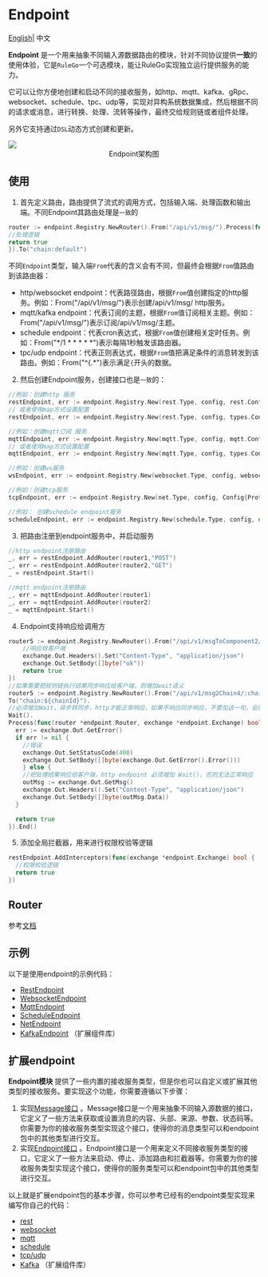 # Endpoint

[English](README.md)| 中文

**Endpoint** 是一个用来抽象不同输入源数据路由的模块，针对不同协议提供**一致**的使用体验，它是`RuleGo`一个可选模块，能让RuleGo实现独立运行提供服务的能力。

它可以让你方便地创建和启动不同的接收服务，如http、mqtt、kafka、gRpc、websocket、schedule、tpc、udp等，实现对异构系统数据集成，然后根据不同的请求或消息，进行转换、处理、流转等操作，最终交给规则链或者组件处理。

另外它支持通过`DSL`动态方式创建和更新。

<img src="../doc/imgs/endpoint/endpoint.png">
<div style="text-align: center;">Endpoint架构图</div>

## 使用

1. 首先定义路由，路由提供了流式的调用方式，包括输入端、处理函数和输出端。不同Endpoint其路由处理是`一致`的

```go
router := endpoint.Registry.NewRouter().From("/api/v1/msg/").Process(func(exchange *endpoint.Exchange) bool {
//处理逻辑
return true
}).To("chain:default")
```
不同`Endpoint`类型，输入端`From`代表的含义会有不同，但最终会根据`From`值路由到该路由器：
- http/websocket endpoint：代表路径路由，根据`From`值创建指定的http服务。例如：From("/api/v1/msg/")表示创建/api/v1/msg/ http服务。
- mqtt/kafka endpoint：代表订阅的主题，根据`From`值订阅相关主题。例如：From("/api/v1/msg/")表示订阅/api/v1/msg/主题。
- schedule endpoint：代表cron表达式，根据`From`值创建相关定时任务。例如：From("*/1 * * * * *")表示每隔1秒触发该路由器。
- tpc/udp endpoint：代表正则表达式，根据`From`值把满足条件的消息转发到该路由。例如：From("^{.*")表示满足`{`开头的数据。

2. 然后创建Endpoint服务，创建接口也是`一致`的：

```go
//例如：创建http 服务
restEndpoint, err := endpoint.Registry.New(rest.Type, config, rest.Config{Server: ":9090",})
// 或者使用map方式设置配置
restEndpoint, err := endpoint.Registry.New(rest.Type, config, types.Configuration{"server": ":9090",})

//例如：创建mqtt订阅 服务
mqttEndpoint, err := endpoint.Registry.New(mqtt.Type, config, mqtt.Config{Server: "127.0.0.1:1883",})
// 或者使用map方式设置配置
mqttEndpoint, err := endpoint.Registry.New(mqtt.Type, config, types.Configuration{"server": "127.0.0.1:1883",})

//例如：创建ws服务
wsEndpoint, err := endpoint.Registry.New(websocket.Type, config, websocket.Config{Server: ":9090"})

//例如：创建tcp服务
tcpEndpoint, err := endpoint.Registry.New(net.Type, config, Config{Protocol: "tcp", Server:   ":8888",})

//例如： 创建schedule endpoint服务
scheduleEndpoint, err := endpoint.Registry.New(schedule.Type, config, nil)
```

3. 把路由注册到endpoint服务中，并启动服务
```go
//http endpoint注册路由
_, err = restEndpoint.AddRouter(router1,"POST")
_, err = restEndpoint.AddRouter(router2,"GET")
_ = restEndpoint.Start()

//mqtt endpoint注册路由
_, err = mqttEndpoint.AddRouter(router1)
_, err = mqttEndpoint.AddRouter(router2)
_ = mqttEndpoint.Start()
```

4. Endpoint支持响应给调用方
```go
router5 := endpoint.Registry.NewRouter().From("/api/v1/msgToComponent2/:msgType").Process(func(router *endpoint.Router, exchange *endpoint.Exchange) bool {
    //响应给客户端
    exchange.Out.Headers().Set("Content-Type", "application/json")
    exchange.Out.SetBody([]byte("ok"))
    return true
})
//如果需要把规则链执行结果同步响应给客户端，则增加wait语义
router5 := endpoint.Registry.NewRouter().From("/api/v1/msg2Chain4/:chainId").
To("chain:${chainId}").
//必须增加Wait，异步转同步，http才能正常响应，如果不响应同步响应，不要加这一句，会影响吞吐量
Wait().
Process(func(router *endpoint.Router, exchange *endpoint.Exchange) bool {
  err := exchange.Out.GetError()
  if err != nil {
    //错误
    exchange.Out.SetStatusCode(400)
    exchange.Out.SetBody([]byte(exchange.Out.GetError().Error()))
    } else {
    //把处理结果响应给客户端，http endpoint 必须增加 Wait()，否则无法正常响应
    outMsg := exchange.Out.GetMsg()
    exchange.Out.Headers().Set("Content-Type", "application/json")
    exchange.Out.SetBody([]byte(outMsg.Data))
  }

  return true
}).End()
```

5.  添加全局拦截器，用来进行权限校验等逻辑
```go
restEndpoint.AddInterceptors(func(exchange *endpoint.Exchange) bool {
  //权限校验逻辑
  return true
})
```

## Router

参考[文档](https://rulego.cc/pages/45008b/) 

## 示例

以下是使用endpoint的示例代码：
- [RestEndpoint](/examples/http_endpoint/http_endpoint.go)
- [WebsocketEndpoint](/endpoint/websocket/websocket_test.go)
- [MqttEndpoint](/endpoint/mqtt/mqtt_test.go)
- [ScheduleEndpoint](/endpoint/schedule/schedule_test.go)
- [NetEndpoint](/endpoint/net/net_test.go)
- [KafkaEndpoint](https://github.com/yunboom/rulego-components/blob/main/endpoint/kafka/kafka_test.go) （扩展组件库）    

## 扩展endpoint

**Endpoint模块** 提供了一些内置的接收服务类型，但是你也可以自定义或扩展其他类型的接收服务。要实现这个功能，你需要遵循以下步骤：

1. 实现[Message接口](/endpoint/endpoint.go#L62) 。Message接口是一个用来抽象不同输入源数据的接口，它定义了一些方法来获取或设置消息的内容、头部、来源、参数、状态码等。你需要为你的接收服务类型实现这个接口，使得你的消息类型可以和endpoint包中的其他类型进行交互。
2. 实现[Endpoint接口](/endpoint/endpoint.go#L40) 。Endpoint接口是一个用来定义不同接收服务类型的接口，它定义了一些方法来启动、停止、添加路由和拦截器等。你需要为你的接收服务类型实现这个接口，使得你的服务类型可以和endpoint包中的其他类型进行交互。

以上就是扩展endpoint包的基本步骤，你可以参考已经有的endpoint类型实现来编写你自己的代码：
- [rest](https://github.com/yunboom/rulego/tree/main/endpoint/rest/rest.go)
- [websocket](https://github.com/yunboom/rulego/tree/main/endpoint/websocket/websocket.go)
- [mqtt](https://github.com/yunboom/rulego/tree/main/endpoint/mqtt/mqtt.go)
- [schedule](https://github.com/yunboom/rulego/tree/main/endpoint/schedule/schedule.go)
- [tcp/udp](https://github.com/yunboom/rulego/tree/main/endpoint/net/net.go)
- [Kafka](https://github.com/yunboom/rulego-components/blob/main/endpoint/kafka/kafka.go) （扩展组件库）